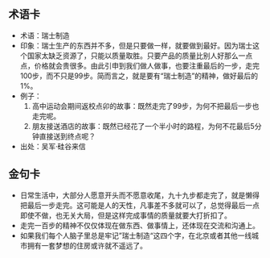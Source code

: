 
## 术语卡

- 术语：瑞士制造
- 印象：瑞士生产的东西并不多，但是只要做一样，就要做到最好。因为瑞士这个国家太缺乏资源了，只能以质量取胜。只要产品的质量比别人好那么一点点，价格就会贵很多。由此引申到我们做人做事，也要注重最后的一步，走完100步，而不只是99步。简而言之，就是要有“瑞士制造”的精神，做好最后的1%。
- 例子：
	1. 高中运动会期间返校点卯的故事：既然走完了99步，为何不把最后一步也走完呢。
	2. 朋友接送酒店的故事：既然已经花了一个半小时的路程，为何不花最后5分钟直接送到终点呢？
- 出处：吴军·硅谷来信

## 金句卡
- 日常生活中，大部分人愿意开头而不愿意收尾，九十九步都走完了，就是懒得把最后一步走完。这可能是人的天性，凡事差不多就可以了，总觉得最后一点即使不做，也无关大局，但是这样完成事情的质量就要大打折扣了。
- 走完一百步的精神不仅仅体现在做东西、做事情上，还体现在交流和沟通上。
- 如果我们每个人脑子里总是牢记”瑞士制造“这四个字，在北京或者其他一线城市拥有一套梦想的住房或许就不遥远了。
